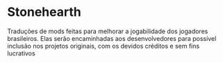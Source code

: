 # Stonehearth
Traduções de mods feitas para melhorar a jogabilidade dos jogadores brasileiros. Elas serão encaminhadas aos desenvolvedores para possível inclusão nos projetos originais, com os devidos créditos e sem fins lucrativos
